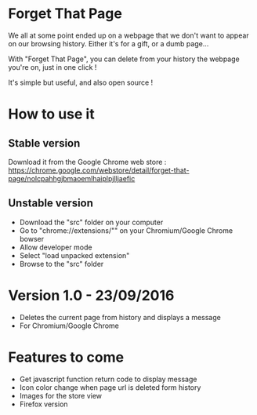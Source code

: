 # Forget That Page
We all at some point ended up on a webpage that we don't want to appear on our browsing history. Either it's for a gift, or a dumb page...

With "Forget That Page", you can delete from your history the webpage you're on, just in one click !

It's simple but useful, and also open source !

# How to use it

## Stable version
Download it from the Google Chrome web store :
https://chrome.google.com/webstore/detail/forget-that-page/nolcpahhgjbmaoemlhaiplpjlljaefic

## Unstable version
- Download the "src" folder on your computer
- Go to "chrome://extensions/"" on your Chromium/Google Chrome bowser
- Allow developer mode
- Select "load unpacked extension"
- Browse to the "src" folder

# Version 1.0 - 23/09/2016
- Deletes the current page from history and displays a message
- For Chromium/Google Chrome

# Features to come
- Get javascript function return code to display message
- Icon color change when page url is deleted form history
- Images for the store view
- Firefox version
